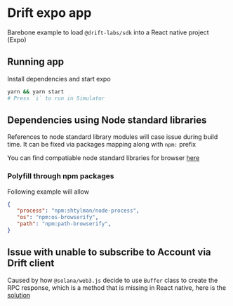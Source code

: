 # Drift expo app

Barebone example to load `@drift-labs/sdk` into a React native project (Expo)
## Running app

Install dependencies and start expo

```sh
yarn && yarn start
# Press `i` to run in Simulator
```

## Dependencies using Node standard libraries

References to node standard library modules will case issue during build time. It can be fixed via packages mapping along with `npm:` prefix

You can find compatiable node standard libraries for browser [here](https://github.com/parshap/node-libs-react-native)

### Polyfill through npm packages

Following example will allow 
```json
{
   "process": "npm:shtylman/node-process",
   "os": "npm:os-browserify",
   "path": "npm:path-browserify",
}
```
## Issue with unable to subscribe to Account via Drift client

Caused by how `@solana/web3.js` decide to use `Buffer` class to create the RPC response, which is a method that is missing in React native, here is the [solution](https://github.com/coral-xyz/anchor/issues/3041)